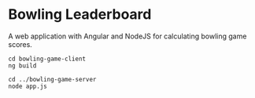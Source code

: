 # Bowling Leaderboard
A web application with Angular and NodeJS for calculating bowling game scores.

```
cd bowling-game-client
ng build

cd ../bowling-game-server
node app.js
```